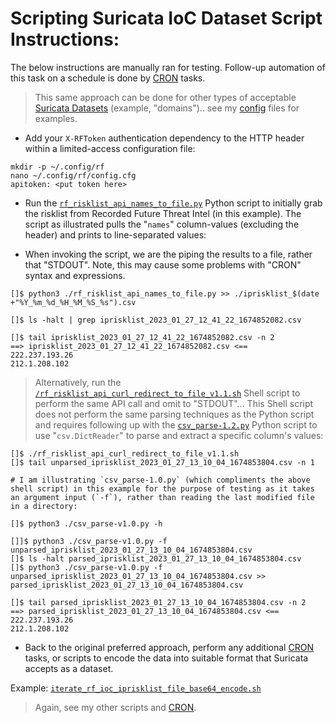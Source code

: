# Scripting Suricata IoC Dataset Script Instructions:

The below instructions are manually ran for testing. Follow-up automation of this task on a schedule is done by [CRON](https://github.com/GangGreenTemperTatum/suricata/tree/main/cron) tasks.
>This same approach can be done for other types of acceptable [Suricata Datasets](https://suricata.readthedocs.io/en/suricata-6.0.0/rules/datasets.html) (example, "domains").. see my [config](https://github.com/GangGreenTemperTatum/suricata/tree/main/ids-af-packet-mode) files for examples.

* Add your `X-RFToken` authentication dependency to the HTTP header within a limited-access configuration file:

```
mkdir -p ~/.config/rf
nano ~/.config/rf/config.cfg
apitoken: <put token here>
```

* Run the [`rf_risklist_api_names_to_file.py`](https://github.com/GangGreenTemperTatum/suricata/blob/main/scripts/rf_risklist_api_names_to_file.py) Python script to initially grab the risklist from Recorded Future Threat Intel (in this example). The script as illustrated pulls the "`names`" column-values (excluding the header) and prints to line-separated values:

* When invoking the script, we are the piping the results to a file, rather that "STDOUT". Note, this may cause some problems with "CRON" syntax and expressions.

```
[]$ python3 ./rf_risklist_api_names_to_file.py >> ./iprisklist_$(date +"%Y_%m_%d_%H_%M_%S_%s").csv

[]$ ls -halt | grep iprisklist_2023_01_27_12_41_22_1674852082.csv

[]$ tail iprisklist_2023_01_27_12_41_22_1674852082.csv -n 2
==> iprisklist_2023_01_27_12_41_22_1674852082.csv <==
222.237.193.26
212.1.208.102
```

> Alternatively, run the [`/rf_risklist_api_curl_redirect_to_file_v1.1.sh`](https://github.com/GangGreenTemperTatum/suricata/blob/main/scripts/rf_risklist_api_curl_redirect_to_file_v1.1.sh) Shell script to perform the same API call and omit to "STDOUT"... This Shell script does not perform the same parsing techniques as the Python script and requires following up with the [`csv_parse-1.2.py`](https://github.com/GangGreenTemperTatum/suricata/blob/main/scripts/csv_parse-v1.2.py) Python script to use "`csv.DictReader`" to parse and extract a specific column's values:

```
[]$ ./rf_risklist_api_curl_redirect_to_file_v1.1.sh
[]$ tail unparsed_iprisklist_2023_01_27_13_10_04_1674853804.csv -n 1

# I am illustrating `csv_parse-1.0.py` (which compliments the above shell script) in this example for the purpose of testing as it takes an argument input (`-f`), rather than reading the last modified file in a directory:

[]$ python3 ./csv_parse-v1.0.py -h

[]]$ python3 ./csv_parse-v1.0.py -f unparsed_iprisklist_2023_01_27_13_10_04_1674853804.csv
[]$ ls -halt parsed_iprisklist_2023_01_27_13_10_04_1674853804.csv
[]$ python3 ./csv_parse-v1.0.py -f unparsed_iprisklist_2023_01_27_13_10_04_1674853804.csv >> parsed_iprisklist_2023_01_27_13_10_04_1674853804.csv

[]$ tail parsed_iprisklist_2023_01_27_13_10_04_1674853804.csv -n 2
==> parsed_iprisklist_2023_01_27_13_10_04_1674853804.csv <==
222.237.193.26
212.1.208.102
```

* Back to the original preferred approach, perform any additional [CRON](https://github.com/GangGreenTemperTatum/suricata/tree/main/cron) tasks, or scripts to encode the data into suitable format that Suricata accepts as a dataset.

Example: [`iterate_rf_ioc_iprisklist_file_base64_encode.sh`](https://github.com/GangGreenTemperTatum/suricata/blob/main/scripts/iterate_rf_ioc_iprisklist_file_base64_encode.sh)
> Again, see my other scripts and [CRON](https://github.com/GangGreenTemperTatum/suricata/tree/main/cron).
